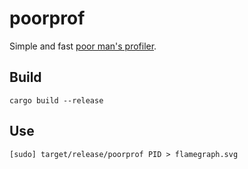 # poorprof
Simple and fast [poor man's profiler](https://poormansprofiler.org/).

## Build
```
cargo build --release
```

## Use
```
[sudo] target/release/poorprof PID > flamegraph.svg
```
